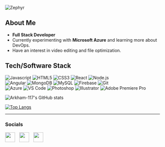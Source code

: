 ![Zephyr](https://i.imgur.com/atDYh50.png "Zephyr")

## About Me
- **Full Stack Developer** 
- Currently experimenting with **Microsoft Azure** and learning more about DevOps.
- Have an interest in video editing and file optimization.


## Tech/Software Stack

![Javascript](https://img.shields.io/static/v1?style=for-the-badge&logo=javascript&message=Javascript&label=&color=F7DF1E&labelColor=000000)
![HTML5](https://img.shields.io/static/v1?style=for-the-badge&logo=html5&message=HTML5&label=&color=E34F26&labelColor=000000)
![CSS3](https://img.shields.io/static/v1?style=for-the-badge&logo=css3&message=CSS3&label=&color=1572B6&labelColor=000000)
![React](https://img.shields.io/static/v1?style=for-the-badge&logo=react&message=React&label=&color=61DAFB&labelColor=000000)
![Node.js](https://img.shields.io/static/v1?style=for-the-badge&logo=node.js&message=Node.js&label=&color=339933&labelColor=000000)
<br/>
![Angular](https://img.shields.io/badge/Angular-DD0031?style=for-the-badge&logo=angular&logoColor=white)
![MongoDB](https://img.shields.io/badge/MongoDB-%234ea94b.svg?style=for-the-badge&logo=mongodb&logoColor=white)
![MySQL](https://img.shields.io/badge/mysql-%2300f.svg?style=for-the-badge&logo=mysql&logoColor=white)
![Firebase](https://img.shields.io/badge/firebase-%23039BE5.svg?style=for-the-badge&logo=firebase)
![Git](https://img.shields.io/static/v1?style=for-the-badge&logo=git&message=Git&label=&color=F05032&labelColor=000000)
<br/>
![Azure](https://img.shields.io/badge/azure-%230072C6.svg?style=for-the-badge&logo=microsoftazure&logoColor=white)
![VS Code](https://img.shields.io/static/v1?style=for-the-badge&logo=visual-studio-code&message=VS%20Code&label=&color=007ACC&labelColor=000000)
![Photoshop](https://img.shields.io/static/v1?style=for-the-badge&logo=adobe-photoshop&message=Photoshop&label=&color=31A8FF&labelColor=000000)
![Illustrator](https://img.shields.io/static/v1?style=for-the-badge&logo=adobe-illustrator&message=Illustrator&label=&color=FF9A00&labelColor=000000)
![Adobe Premiere Pro](https://img.shields.io/badge/Adobe%20Premiere%20Pro-9999FF.svg?style=for-the-badge&logo=Adobe%20Premiere%20Pro&logoColor=white)
<br/>

![Arkham-117's GitHub stats](https://github-readme-stats-sigma-five.vercel.app/api?username=arkham-117&show_icons=true&theme=tokyonight)

[![Top Langs](https://github-readme-stats-sigma-five.vercel.app/api/top-langs/?username=arkham-117&layout=compact)](https://github.com/arkham-117/github-readme-stats)

<hr/>

### Socials

<p align="left">
  <a href="https://www.github.com/arkham-117" target="_blank" rel="noreferrer"><img src="https://raw.githubusercontent.com/danielcranney/readme-generator/main/public/icons/socials/github.svg" width="32" height="32" style="margin-right: 10px;" /></a>
  <a href="https://www.linkedin.com/in/anantdeep-dhingra" target="_blank" rel="noreferrer"><img src="https://raw.githubusercontent.com/danielcranney/readme-generator/main/public/icons/socials/linkedin.svg" width="32" height="32" style="margin-right: 10px;" /></a>
  <a href="mailto:anantdeepdhingra@gmail.com"><img src="https://www.gstatic.com/images/branding/product/1x/gmail_2020q4_32dp.png" width="32" height="32" /></a>
</p>



